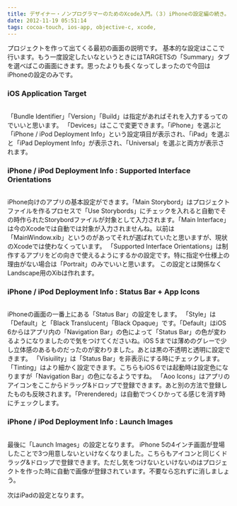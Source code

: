 ```yaml
---
title: デザイナー・ノンプログラマーのためのXcode入門。（３）iPhoneの設定編の続き。
date: 2012-11-19 05:51:14
tags: cocoa-touch, ios-app, objective-c, xcode,
---
```


プロジェクトを作って出てくる最初の画面の説明です。
基本的な設定はここで行います。もう一度設定したいなというときにはTARGETSの「Summary」タブを選べばこの画面にきます。思ったよりも長くなってしまったので今回はiPhoneの設定のみです。

<h3>iOS Application Target</h3>
<p><img src="http://farm9.staticflickr.com/8482/8191165170_1d7d049587.jpg" alt="" /></p>

「Bundle Identifier」「Version」「Build」は指定があればそれを入力するってのでいいと思います。
「Devices」はここで変更できます。「iPhone」を選ぶと「iPhone / iPod Deployment Info」という設定項目が表示され、「iPad」を選ぶと「iPad Deployment Info」が表示され、「Universal」を選ぶと両方が表示されます。

<h3>iPhone / iPod Deployment Info : Supported Interface Orientations</h3>
<p><img src="http://farm9.staticflickr.com/8210/8191165082_be059727bf.jpg" alt="" /></p>

iPhone向けのアプリの基本設定ができます。「Main Storybord」はプロジェクトファイルを作るプロセスで「Use Storybords」にチェックを入れると自動でその時作られたStorybordファイルが対象として入力されます。「Main Interface」は今のXcodeでは自動では対象が入力されませんね。以前は「MainWindow.xib」というのがあってそれが選ばれていたと思いますが、現状のXcodeでは使わなくっています。
「Supported Interface Orientations」は制作するアプリをどの向きで使えるようにするかの設定です。特に指定や仕様上の理由がない場合は「Portrait」のみでいいと思います。
この設定とは関係なくLandscape用のXibは作れます。

<h3>iPhone / iPod Deployment Info : Status Bar + App Icons</h3>
<p><img src="http://farm9.staticflickr.com/8342/8190081165_1159e14384.jpg" alt="" /></p>

iPhoneの画面の一番上にある「Status Bar」の設定をします。
「Style」は「Default」と「Black Translucent」「Black Opaque」です。「Default」はiOS 6からはアプリ内の「Navigation Bar」の色によって「Status Bar」の色が変わるようになりましたので気をつけてくださいね。iOS 5までは薄めのグレーで少し立体感のあるものだったのが変わりました。あとは黒の不透明と透明に設定できます。
「Visiuility」は「Status Bar」を非表示にする時にチェックします。「Tinting」はより細かく設定できます。こちらもiOS 6では起動時は設定色になりますが「Navigation Bar」の色になるようですね。
「Aoo Icons」はアプリのアイコンをここからドラッグ&ドロップで登録できます。あと別の方法で登録したものも反映されます。「Prerendered」は自動でつくひかってる感じを消す時にチェックします。

<h3>iPhone / iPod Deployment Info : Launch Images</h3>
<p><img src="http://farm9.staticflickr.com/8066/8190081089_4d4bac9b2b.jpg" alt="" /></p>

最後に「Launch Images」の設定となります。
iPhone 5の4インチ画面が登場したことで3つ用意しないといけなくなりました。こちらもアイコンと同じくドラッグ&ドロップで登録できます。ただし気をつけないといけないのはプロジェクトを作った時に自動で画像が登録されています。不要なら忘れずに消しましょう。

次はiPadの設定となります。